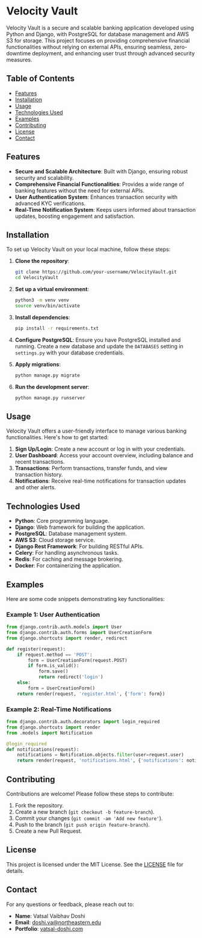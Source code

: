 # Velocity Vault

Velocity Vault is a secure and scalable banking application developed using Python and Django, with PostgreSQL for database management and AWS S3 for storage. This project focuses on providing comprehensive financial functionalities without relying on external APIs, ensuring seamless, zero-downtime deployment, and enhancing user trust through advanced security measures.

## Table of Contents
- [Features](#features)
- [Installation](#installation)
- [Usage](#usage)
- [Technologies Used](#technologies-used)
- [Examples](#examples)
- [Contributing](#contributing)
- [License](#license)
- [Contact](#contact)

## Features
- **Secure and Scalable Architecture**: Built with Django, ensuring robust security and scalability.
- **Comprehensive Financial Functionalities**: Provides a wide range of banking features without the need for external APIs.
- **User Authentication System**: Enhances transaction security with advanced KYC verifications.
- **Real-Time Notification System**: Keeps users informed about transaction updates, boosting engagement and satisfaction.

## Installation
To set up Velocity Vault on your local machine, follow these steps:

1. **Clone the repository**:
   ```bash
   git clone https://github.com/your-username/VelocityVault.git
   cd VelocityVault
   ```

2. **Set up a virtual environment**:
   ```bash
   python3 -m venv venv
   source venv/bin/activate
   ```

3. **Install dependencies**:
   ```bash
   pip install -r requirements.txt
   ```

4. **Configure PostgreSQL**:
   Ensure you have PostgreSQL installed and running. Create a new database and update the `DATABASES` setting in `settings.py` with your database credentials.

5. **Apply migrations**:
   ```bash
   python manage.py migrate
   ```

6. **Run the development server**:
   ```bash
   python manage.py runserver
   ```

## Usage
Velocity Vault offers a user-friendly interface to manage various banking functionalities. Here's how to get started:

1. **Sign Up/Login**: Create a new account or log in with your credentials.
2. **User Dashboard**: Access your account overview, including balance and recent transactions.
3. **Transactions**: Perform transactions, transfer funds, and view transaction history.
4. **Notifications**: Receive real-time notifications for transaction updates and other alerts.

## Technologies Used
- **Python**: Core programming language.
- **Django**: Web framework for building the application.
- **PostgreSQL**: Database management system.
- **AWS S3**: Cloud storage service.
- **Django Rest Framework**: For building RESTful APIs.
- **Celery**: For handling asynchronous tasks.
- **Redis**: For caching and message brokering.
- **Docker**: For containerizing the application.

## Examples
Here are some code snippets demonstrating key functionalities:

### Example 1: User Authentication
```python
from django.contrib.auth.models import User
from django.contrib.auth.forms import UserCreationForm
from django.shortcuts import render, redirect

def register(request):
    if request.method == 'POST':
        form = UserCreationForm(request.POST)
        if form.is_valid():
            form.save()
            return redirect('login')
    else:
        form = UserCreationForm()
    return render(request, 'register.html', {'form': form})
```

### Example 2: Real-Time Notifications
```python
from django.contrib.auth.decorators import login_required
from django.shortcuts import render
from .models import Notification

@login_required
def notifications(request):
    notifications = Notification.objects.filter(user=request.user)
    return render(request, 'notifications.html', {'notifications': notifications})
```

## Contributing
Contributions are welcome! Please follow these steps to contribute:

1. Fork the repository.
2. Create a new branch (`git checkout -b feature-branch`).
3. Commit your changes (`git commit -am 'Add new feature'`).
4. Push to the branch (`git push origin feature-branch`).
5. Create a new Pull Request.

## License
This project is licensed under the MIT License. See the [LICENSE](LICENSE) file for details.

## Contact
For any questions or feedback, please reach out to:

- **Name**: Vatsal Vaibhav Doshi
- **Email**: doshi.va@northeastern.edu
- **Portfolio**: [vatsal-doshi.com](https://vatsal-doshi.com/)
